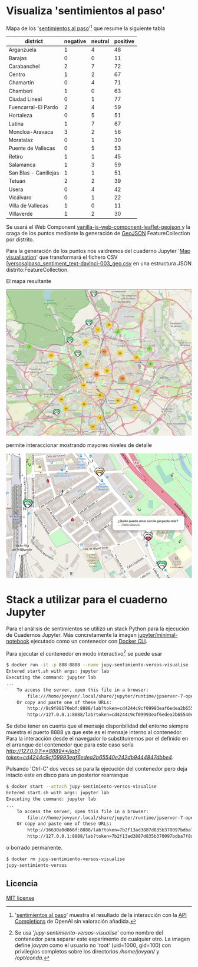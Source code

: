 # Visualiza 'sentimientos al paso'

Mapa de los '[sentimientos al paso](https://github.com/migupl/sentimientos-al-paso)'[^1] que resume la siguiente tabla

| district              | negative | neutral | positive |
| --------------------- | -------- | ------- | -------- |
| Arganzuela            | 1        | 4       | 48       |
| Barajas               | 0        | 0       | 11       |
| Carabanchel           | 2        | 7       | 72       |
| Centro                | 1        | 2       | 67       |
| Chamartín             | 0        | 4       | 71       |
| Chamberí              | 1        | 0       | 63       |
| Ciudad Lineal         | 0        | 1       | 77       |
| Fuencarral-El Pardo   | 2        | 4       | 59       |
| Hortaleza             | 0        | 5       | 51       |
| Latina                | 1        | 7       | 67       |
| Moncloa-Aravaca       | 3        | 2       | 58       |
| Moratalaz             | 0        | 1       | 30       |
| Puente de Vallecas    | 0        | 5       | 53       |
| Retiro                | 1        | 1       | 45       |
| Salamanca             | 1        | 3       | 59       |
| San Blas - Canillejas | 1        | 1       | 51       |
| Tetuán                | 2        | 2       | 39       |
| Usera                 | 0        | 4       | 42       |
| Vicálvaro             | 0        | 1       | 22       |
| Villa de Vallecas     | 1        | 0       | 11       |
| Villaverde            | 1        | 2       | 30       |

Se usará el Web Component [vanilla-js-web-component-leaflet-geojson ](https://github.com/migupl/vanilla-js-web-component-leaflet-geojson) y la craga de los puntos mediante la generación de [GeoJSON](https://geojson.org/) FeatureCollection por distrito.

Para la generación de los puntos nos valdremos del cuaderno Jupyter '[Map visualisation](./docs/Map%20visualisation.pdf)' que transformará el fichero CSV [[versosalpaso_sentiment_text-davinci-003_geo.csv](https://github.com/migupl/sentimientos-al-paso/raw/main/notebooks/output/versosalpaso_sentiment_text-davinci-003_geo.csv) en una estructura JSON distrito:FeatureCollection.

El mapa resultante

![Mapa de 'sentimientos al paso' de Madrid](./docs/sentimientos-al-paso.jpg)

permite interaccionar mostrando mayores niveles de detalle

![Villaverde Bajo - 'sentimientos al paso'](./docs/sentimientos-al-paso-detalle.jpg)

# Stack a utilizar para el cuaderno Jupyter

Para el análisis de sentimientos se utilizó un stack Python para la ejecución de Cuadernos Jupyter. Más concretamente la imagen [jupyter/minimal-notebook](https://jupyter-docker-stacks.readthedocs.io/en/latest/using/selecting.html#jupyter-minimal-notebook) ejecutado como un contenedor con [Docker CLI](https://jupyter-docker-stacks.readthedocs.io/en/latest/using/running.html).

Para ejecutar el contenedor en modo interactivo[^2] se puede usar

```bash
$ docker run -it -p 888:8888 --name jupy-sentimiento-versos-visualise -v "$PWD/notebooks":/home/jovyan jupyter/minimal-notebook:latest
Entered start.sh with args: jupyter lab
Executing the command: jupyter lab
...
    To access the server, open this file in a browser:
        file:///home/jovyan/.local/share/jupyter/runtime/jpserver-7-open.html
    Or copy and paste one of these URLs:
        http://8c9f88170ebf:8888/lab?token=cd4244c9cf09993eaf6edea2b65540e242db9444847dbbe4
        http://127.0.0.1:8888/lab?token=cd4244c9cf09993eaf6edea2b65540e242db9444847dbbe4

```

Se debe tener en cuenta que el mensaje disponbilidad del entorno siempre muestra el puerto 8888 ya que este es el mensaje interno al contenedor. Para la interacción desde el navegador lo substituiremos por el definido en el arranque del contenedor que para este caso sería *http://127.0.0.1:**8889**/lab?token=cd4244c9cf09993eaf6edea2b65540e242db9444847dbbe4*.

Pulsando 'Ctrl-C' dos veces se para la ejecución del contenedor pero deja intacto este en disco para un posterior rearranque

```bash
$ docker start --attach jupy-sentimiento-versos-visualise
Entered start.sh with args: jupyter lab
Executing the command: jupyter lab
...
    To access the server, open this file in a browser:
        file:///home/jovyan/.local/share/jupyter/runtime/jpserver-7-open.html
    Or copy and paste one of these URLs:
        http://16630a0d866f:8888/lab?token=7b2f13ad3887d835b370097bdba7f8df125f58ee2a027b95
        http://127.0.0.1:8888/lab?token=7b2f13ad3887d835b370097bdba7f8df125f58ee2a027b95
```

o borrado permanente.

```bash
$ docker rm jupy-sentimiento-versos-visualise
jupy-sentimiento-versos
```


## Licencia

[MIT license](./LICENSE)


[^1]: '[sentimientos al paso](https://github.com/migupl/sentimientos-al-paso)' muestra el resultado de la interacción con la [API Completions](https://platform.openai.com/docs/guides/gpt/completions-api) de OpenAI sin valoración añadida.
[^2]: Se usa '*jupy-sentimiento-versos-visualise*' como nombre del contenedor para separar este experimento de cualquier otro. La imagen define *jovyan* como el usuario no 'root' (uid=1000, gid=100) con privilegios completos sobre los directorios */home/jovyan/* y */opt/conda*.
